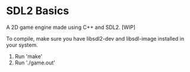 # SDL2 Basics
A 2D game engine made using C++ and SDL2. [WIP]

To compile, make sure you have libsdl2-dev and libsdl-image installed in your system.
1. Run 'make'
2. Run './game.out'
